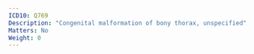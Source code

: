 ```yaml
---
ICD10: Q769
Description: "Congenital malformation of bony thorax, unspecified"
Matters: No
Weight: 0
---
```

